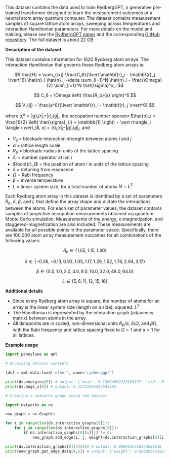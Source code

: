 This dataset contains the data used to train RydbergGPT, a generative pre-trained transformer designed to learn the measurement outcomes of a neutral atom array quantum computer. 
The dataset contains measurement samples of square lattice atom arrays, sweeping across temperatures and interaction Hamiltonian parameters. For more details on the model and training, please see the [RydbergGPT paper](https://arxiv.org/abs/2405.21052) and the corresponding [GitHub repository](https://github.com/PIQuIL/RydbergGPT). The full dataset is about 22 GB.

**Description of the dataset**

This dataset contains information for 1620 Rydberg atom arrays. The interaction Hamiltonian that governs these Rydberg atom arrays is:

$$
\hat{H} = \sum_{i<j} \frac{C_6}{\lvert \mathbf{r}_i - \mathbf{r}_j \rvert^6} \hat{n}_i \hat{n}_j -\delta \sum_{i=1}^N \hat{n}_i - \frac{\Omega}{2} \sum_{i=1}^N \hat{\sigma}^x_i
$$

$$
C_6 = \Omega \left( \frac{R_b}{a} \right)^6
$$

$$
V_{ij} =  \frac{a^6}{\lvert \mathbf{r}_i - \mathbf{r}_j \rvert^6}
$$

where $\hat{\sigma}^{x}_{i} = \vert g \rangle_i \langle r\vert_i + \vert r \rangle_i \langle g\vert_i$, the occupation number operator $\hat{n}_i = \frac{1}{2} \left( \hat{\sigma}_{i} + \mathbb{1} \right) =  \vert r\rangle_i \langle r \vert_i$, $\hat{\sigma}_{i} = \vert r \rangle_i \langle r \vert_i - \vert g \rangle_i \langle g \vert_i$, and

- $V_{ij}$ = blockade interaction strength between atoms $i$ and $j$
- $\alpha$ = lattice length scale
- $R_b$ = blockade radius in units of the lattice spacing
- $\hat{n}_i$ = number operator at ion $i$
- $\bold{r}_i$ = the position of atom $i$ in units of the lattice spacing
- $\delta$ = detuning from resonance
- $\Omega$ = Rabi frequency
- $\beta$ = inverse temperature
- $L$ = linear system size, for a total number of atoms $N= L^2$

Each Rydberg atom array in this dataset is identified by a set of parameters $R_b$, $\delta$, $\beta$, and $L$ that define the array shape and dictate the interactions between the atoms. For each set of parameter values, the dataset contains samples of projective occupation measurements obtained via quantum Monte Carlo simulation. Measurements of the energy, x-magnetization, and staggered-magnetization are also included. These measurements are available for all possible points in the parameter space. Specifically, there are 100,000 atom array measurement outcomes for all combinations of the following values:

$$
R_b \in \{1.05, 1.15, 1.30\}
$$

$$
\delta \in \{-0.36, -0.13, 0.93, 1.05, 1.17, 1.29, 1.52, 1.76, 2.94, 3.17\}
$$

$$
\beta \in \{0.5, 1.0, 2.0, 4.0, 8.0, 16.0, 32.0, 48.0, 64.0\}
$$

$$
L \in \{5, 6, 11, 12, 15, 16\}
$$

**Additional details**

- Since every Rydberg atom array is square, the number of atoms for an array is the linear system size (length on a side), squared: $L^2$
- The Hamiltonian is represented by the interaction graph (adjacency matrix) between atoms in the array.
- All datapoints are in scaled, non-dimensional units $R_b / a$, $\delta/\Omega$, and  $\beta \Omega$, with the Rabi frequency and lattice spacing fixed to $\Omega= 1$ and $a=1$ for all lattices.

**Example usage**

```python
import pennylane as qml

# Accessing dataset contents

[ds] = qml.data.load('other', name='rydberggpt')

print(ds.energies[0]) # output: {'mean': 0.15884992225163197, 'std': 0.5228880607553665, 'std_err': 0.0004985542042934183}
print(ds.mags_x[0]) # output: 0.22723665454545455

# Creating a networkx graph using the dataset

import networkx as nx

new_graph = nx.Graph()

for i in range(len(ds.interaction_graphs[0])):
    for j in range(len(ds.interaction_graphs[0])):
        if ds.interaction_graphs[0][i][j] != 0: 
            new_graph.add_edge(i, j, weight=ds.interaction_graphs[0][i][j])

print(ds.interaction_graphs[0][4][5]) # output: 0.0002035416242621616
print(new_graph.get_edge_data(4,5)) # output: {'weight': 0.0002035416242621616}
```